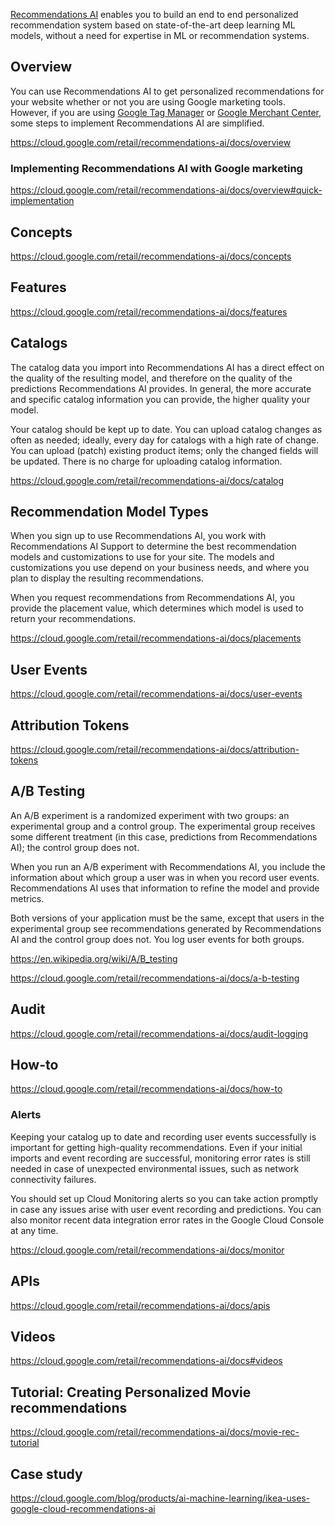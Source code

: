 [Recommendations AI]( https://cloud.google.com/retail/recommendations-ai/docs  ) enables you to build an end to end personalized recommendation system based on state-of-the-art deep learning ML models, without a need for expertise in ML or recommendation systems. 

## Overview


You can use Recommendations AI to get personalized recommendations for your website whether or not you are using Google marketing tools. However, if you are using [Google Tag Manager](  https://tagmanager.google.com/   ) or [Google Merchant Center](https://www.google.com/retail/solutions/merchant-center/), some steps to implement Recommendations AI are simplified.



https://cloud.google.com/retail/recommendations-ai/docs/overview

### Implementing Recommendations AI with Google marketing


https://cloud.google.com/retail/recommendations-ai/docs/overview#quick-implementation

## Concepts

https://cloud.google.com/retail/recommendations-ai/docs/concepts

## Features

https://cloud.google.com/retail/recommendations-ai/docs/features


## Catalogs


The catalog data you import into Recommendations AI has a direct effect on the quality of the resulting model, and therefore on the quality of the predictions Recommendations AI provides. In general, the more accurate and specific catalog information you can provide, the higher quality your model.

Your catalog should be kept up to date. You can upload catalog changes as often as needed; ideally, every day for catalogs with a high rate of change. You can upload (patch) existing product items; only the changed fields will be updated. There is no charge for uploading catalog information. 


https://cloud.google.com/retail/recommendations-ai/docs/catalog

## Recommendation Model Types


When you sign up to use Recommendations AI, you work with Recommendations AI Support to determine the best recommendation models and customizations to use for your site. The models and customizations you use depend on your business needs, and where you plan to display the resulting recommendations.

When you request recommendations from Recommendations AI, you provide the placement value, which determines which model is used to return your recommendations. 

https://cloud.google.com/retail/recommendations-ai/docs/placements

## User Events

https://cloud.google.com/retail/recommendations-ai/docs/user-events

## Attribution Tokens

https://cloud.google.com/retail/recommendations-ai/docs/attribution-tokens

## A/B Testing

An A/B experiment is a randomized experiment with two groups: an experimental group and a control group. The experimental group receives some different treatment (in this case, predictions from Recommendations AI); the control group does not.

When you run an A/B experiment with Recommendations AI, you include the information about which group a user was in when you record user events. Recommendations AI uses that information to refine the model and provide metrics.

Both versions of your application must be the same, except that users in the experimental group see recommendations generated by Recommendations AI and the control group does not. You log user events for both groups.


https://en.wikipedia.org/wiki/A/B_testing

https://cloud.google.com/retail/recommendations-ai/docs/a-b-testing

## Audit

https://cloud.google.com/retail/recommendations-ai/docs/audit-logging



## How-to

https://cloud.google.com/retail/recommendations-ai/docs/how-to

### Alerts

Keeping your catalog up to date and recording user events successfully is important for getting high-quality recommendations. Even if your initial imports and event recording are successful, monitoring error rates is still needed in case of unexpected environmental issues, such as network connectivity failures.

You should set up Cloud Monitoring alerts so you can take action promptly in case any issues arise with user event recording and predictions. You can also monitor recent data integration error rates in the Google Cloud Console at any time.


https://cloud.google.com/retail/recommendations-ai/docs/monitor


## APIs

https://cloud.google.com/retail/recommendations-ai/docs/apis


## Videos

https://cloud.google.com/retail/recommendations-ai/docs#videos


## Tutorial: Creating Personalized Movie recommendations


https://cloud.google.com/retail/recommendations-ai/docs/movie-rec-tutorial


## Case study

https://cloud.google.com/blog/products/ai-machine-learning/ikea-uses-google-cloud-recommendations-ai
